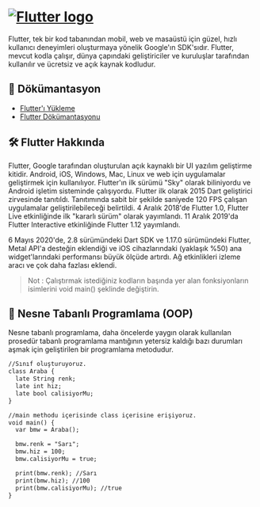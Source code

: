 # [![Flutter logo][]][flutter.dev]

Flutter, tek bir kod tabanından mobil, web ve masaüstü için güzel, hızlı kullanıcı deneyimleri oluşturmaya yönelik Google'ın SDK'sıdır. Flutter, mevcut kodla çalışır, dünya çapındaki geliştiriciler ve kuruluşlar tarafından kullanılır ve ücretsiz ve açık kaynak kodludur.

## :open_book: Dökümantasyon

* [Flutter'ı Yükleme](https://flutter.dev/get-started/)
* [Flutter Dökümantasyonu](https://flutter.dev/docs)

## :hammer_and_wrench: Flutter Hakkında

Flutter, Google tarafından oluşturulan açık kaynaklı bir UI yazılım geliştirme kitidir. Android, iOS, Windows, Mac, Linux ve web için uygulamalar geliştirmek için kullanılıyor. Flutter'ın ilk sürümü "Sky" olarak biliniyordu ve Android işletim sisteminde çalışıyordu. Flutter ilk olarak 2015 Dart geliştirici zirvesinde tanıtıldı. Tanıtımında sabit bir şekilde saniyede 120 FPS çalışan uygulamalar geliştirilebileceği belirtildi. 4 Aralık 2018'de Flutter 1.0, Flutter Live etkinliğinde ilk "kararlı sürüm" olarak yayımlandı. 11 Aralık 2019'da Flutter Interactive etkinliğinde Flutter 1.12 yayımlandı.

6 Mayıs 2020'de, 2.8 sürümündeki Dart SDK ve 1.17.0 sürümündeki Flutter, Metal API'a desteğin eklendiği ve iOS cihazlarındaki (yaklaşık %50) ana widget'larındaki performansı büyük ölçüde artırdı. Ağ etkinlikleri izleme aracı ve çok daha fazlası eklendi.

>Not : Çalıştırmak istediğiniz kodların başında yer alan fonksiyonların isimlerini void main() şeklinde değiştirin.

## 🚗 Nesne Tabanlı Programlama (OOP)

Nesne tabanlı programlama, daha öncelerde yaygın olarak kullanılan prosedür 
tabanlı programlama mantığının yetersiz kaldığı bazı durumları aşmak için geliştirilen bir 
programlama metodudur.

``` markdown
//Sınıf oluşturuyoruz.
class Araba {
  late String renk;
  late int hiz;
  late bool calisiyorMu;
}

//main methodu içerisinde class içerisine erişiyoruz.
void main() {
  var bmw = Araba();

  bmw.renk = "Sarı";
  bmw.hiz = 100;
  bmw.calisiyorMu = true;

  print(bmw.renk); //Sarı
  print(bmw.hiz); //100
  print(bmw.calisiyorMu); //true
}
```


[Flutter logo]: https://github.com/flutter/website/blob/archived-master/src/_assets/image/flutter-lockup-bg.jpg?raw=true
[flutter.dev]: https://flutter.dev

